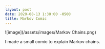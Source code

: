 ```yaml
---
layout: post
date: 2020-08-13 1:30:00 -0500
title: Markov Comic
---
```


![image](/assets/images/Markov Chains.png)

I made a small comic to explain Markov chains.